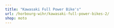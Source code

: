 ```yaml
---
title: "Kawasaki Full Power Bike's"
url: /horbourg-wihr/kawasaki-full-power-bikes-2/
shop: moto
---
```

